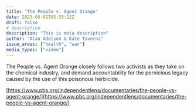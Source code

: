 ```yaml
---
title: "The People v. Agent Orange"
date: 2023-05-02T05:35:22Z
draft: false
# description
description: "This is meta description"
author: "Alan Adelson & Kate Taverna"
issue_areas: ["health", "war"]
media_types: ["video"]
---
```


The People vs. Agent Orange closely follows two activists as they take on the chemical industry, and demand accountability for the pernicious legacy caused by the use of this poisonous herbicide.	

[https://www.pbs.org/independentlens/documentaries/the-people-vs-agent-orange/](https://www.pbs.org/independentlens/documentaries/the-people-vs-agent-orange/)